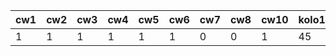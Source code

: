 | cw1 | cw2 | cw3 | cw4 | cw5 | cw6 | cw7 | cw8 | cw10 | kolo1pkt |
|-----|-----|-----|-----|-----|-----|-----|-----|------|----------|
|   1 |   1 |   1 |   1 |   1 |   1 |   0 |   0 |    1 |       45 |
